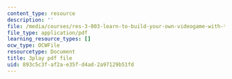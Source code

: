 ```yaml
---
content_type: resource
description: ''
file: /media/courses/res-3-003-learn-to-build-your-own-videogame-with-the-unity-game-engine-and-microsoft-kinect-january-iap-2017/893c5c3faf2ae35fd4ad2a97129b51fd_H6y0szqtRKo.pdf
file_type: application/pdf
learning_resource_types: []
ocw_type: OCWFile
resourcetype: Document
title: 3play pdf file
uid: 893c5c3f-af2a-e35f-d4ad-2a97129b51fd
---
```

